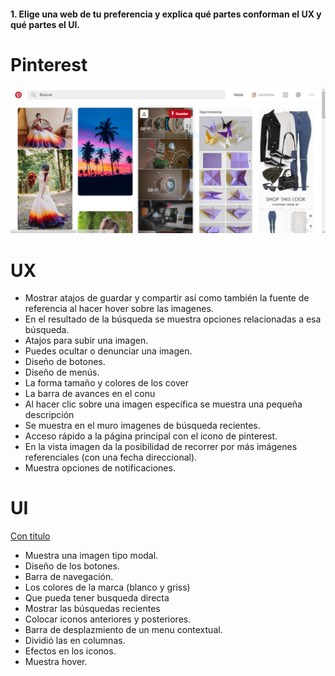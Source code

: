 #### 1. Elige una web de tu preferencia y explica qué partes conforman el UX y qué partes el UI.


# Pinterest

![Con titulo](assets/images/pin-image.png "Pinterest")

# UX

* Mostrar atajos de guardar y compartir así como también la fuente de referencia al hacer hover sobre las imagenes.
* En el resultado de la búsqueda se muestra opciones relacionadas a esa búsqueda. 
* Atajos para subir una imagen.
* Puedes ocultar o denunciar una imagen. 
* Diseño de botones.
* Diseño de menús.
* La forma tamaño y colores de los cover 
* La barra de avances en el conu
* Al hacer clic sobre una imagen específica se muestra  una pequeña descripción
* Se muestra en el muro imagenes de búsqueda recientes. 
* Acceso rápido a la página principal con el icono de pinterest.
* En la vista imagen da la posibilidad de recorrer por más imágenes referenciales (con una fecha direccional).
* Muestra opciones de notificaciones.

# UI

[Con titulo](assets/images/objeto-pinterest.png "Pinterest")

* Muestra una imagen tipo modal.
* Diseño de los botones. 
* Barra de navegación. 
* Los colores de la marca (blanco y griss)
* Que pueda tener busqueda directa
* Mostrar las búsquedas recientes
* Colocar iconos anteriores y posteriores. 
* Barra de desplazmiento de un menu contextual.
* Dividió las  en columnas.
* Efectos en los iconos.
* Muestra hover.

